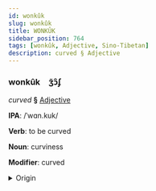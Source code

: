 ```yaml
---
id: wonkûk
slug: wonkûk
title: WONKÛK
sidebar_position: 764
tags: [wonkûk, Adjective, Sino-Tibetan]
description: curved § Adjective
---
```


### wonkûk&emsp;<span kind="abugida">ʒ̃ɔ̑ʄ</span>

*curved* **§** [Adjective](../../tags/Adjective)

**IPA**: /ˈwɑn.kuk/

**Verb**: to be curved

**Noun**: curviness

**Modifier**: curved

<details>
    <summary>Origin</summary>
    Cantonese 彎曲 waan kuk /waːnkʰʊk̚/<br/>
    <em>Sino-Tibetan Language Family</em>
</details>